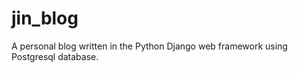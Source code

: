 jin_blog
========================================
A personal blog written in the Python Django web framework using Postgresql database.